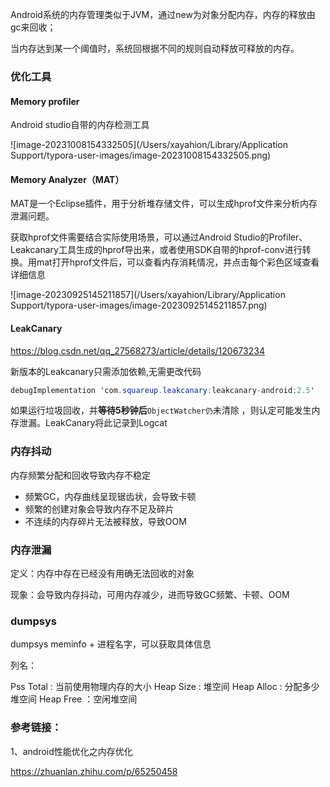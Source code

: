 Android系统的内存管理类似于JVM，通过new为对象分配内存，内存的释放由gc来回收；

当内存达到某一个阈值时，系统回根据不同的规则自动释放可释放的内存。



### 优化工具

#### Memory profiler

Android studio自带的内存检测工具

![image-20231008154332505](/Users/xayahion/Library/Application Support/typora-user-images/image-20231008154332505.png)



#### Memory Analyzer（MAT）

MAT是一个Eclipse插件，用于分析堆存储文件，可以生成hprof文件来分析内存泄漏问题。

获取hprof文件需要结合实际使用场景，可以通过Android Studio的Profiler、Leakcanary工具生成的hprof导出来，或者使用SDK自带的hprof-conv进行转换。用mat打开hprof文件后，可以查看内存消耗情况，并点击每个彩色区域查看详细信息



![image-20230925145211857](/Users/xayahion/Library/Application Support/typora-user-images/image-20230925145211857.png)



#### LeakCanary

https://blog.csdn.net/qq_27568273/article/details/120673234

新版本的Leakcanary只需添加依赖,无需更改代码

```csharp
debugImplementation 'com.squareup.leakcanary:leakcanary-android:2.5'
```



如果运行垃圾回收，并**等待5秒钟后**`ObjectWatcher仍`未清除 ，则认定可能发生内存泄漏。LeakCanary将此记录到Logcat



### 内存抖动

内存频繁分配和回收导致内存不稳定

- 频繁GC，内存曲线呈现锯齿状，会导致卡顿
- 频繁的创建对象会导致内存不足及碎片
- 不连续的内存碎片无法被释放，导致OOM



### 内存泄漏

定义：内存中存在已经没有用确无法回收的对象

现象：会导致内存抖动，可用内存减少，进而导致GC频繁、卡顿、OOM



### dumpsys 

dumpsys meminfo + 进程名字，可以获取具体信息



列名：

Pss Total : 当前使用物理内存的大小
Heap Size : 堆空间
Heap Alloc : 分配多少堆空间
Heap Free ：空闲堆空间



### 参考链接：

1、android性能优化之内存优化

https://zhuanlan.zhihu.com/p/65250458